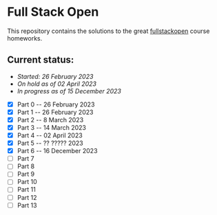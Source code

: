 # Full Stack Open

This repository contains the solutions to the great [fullstackopen](https://fullstackopen.com/en/about/) course homeworks.

## Current status:

- _Started: 26 February 2023_
- _On hold as of 02 April 2023_
- _In progress as of 15 December 2023_

- [x] Part 0 -- 26 February 2023
- [x] Part 1 -- 26 February 2023
- [x] Part 2 -- 8 March 2023
- [x] Part 3 -- 14 March 2023
- [x] Part 4 -- 02 April 2023
- [x] Part 5 -- ?? ????? 2023
- [x] Part 6 -- 16 December 2023
- [ ] Part 7
- [ ] Part 8
- [ ] Part 9
- [ ] Part 10
- [ ] Part 11
- [ ] Part 12
- [ ] Part 13
